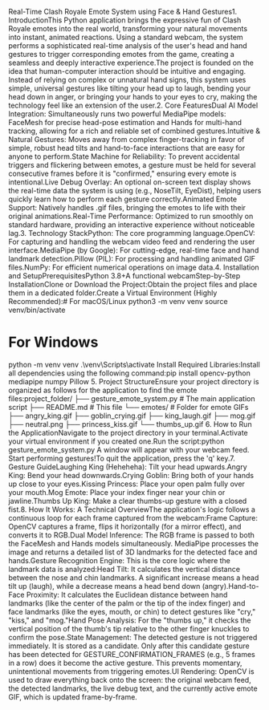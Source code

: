 Real-Time Clash Royale Emote System using Face & Hand Gestures1. IntroductionThis Python application brings the expressive fun of Clash Royale emotes into the real world, transforming your natural movements into instant, animated reactions. Using a standard webcam, the system performs a sophisticated real-time analysis of the user's head and hand gestures to trigger corresponding emotes from the game, creating a seamless and deeply interactive experience.The project is founded on the idea that human-computer interaction should be intuitive and engaging. Instead of relying on complex or unnatural hand signs, this system uses simple, universal gestures like tilting your head up to laugh, bending your head down in anger, or bringing your hands to your eyes to cry, making the technology feel like an extension of the user.2. Core FeaturesDual AI Model Integration: Simultaneously runs two powerful MediaPipe models: FaceMesh for precise head-pose estimation and Hands for multi-hand tracking, allowing for a rich and reliable set of combined gestures.Intuitive & Natural Gestures: Moves away from complex finger-tracking in favor of simple, robust head tilts and hand-to-face interactions that are easy for anyone to perform.State Machine for Reliability: To prevent accidental triggers and flickering between emotes, a gesture must be held for several consecutive frames before it is "confirmed," ensuring every emote is intentional.Live Debug Overlay: An optional on-screen text display shows the real-time data the system is using (e.g., NoseTilt, EyeDist), helping users quickly learn how to perform each gesture correctly.Animated Emote Support: Natively handles .gif files, bringing the emotes to life with their original animations.Real-Time Performance: Optimized to run smoothly on standard hardware, providing an interactive experience without noticeable lag.3. Technology StackPython: The core programming language.OpenCV: For capturing and handling the webcam video feed and rendering the user interface.MediaPipe (by Google): For cutting-edge, real-time face and hand landmark detection.Pillow (PIL): For processing and handling animated GIF files.NumPy: For efficient numerical operations on image data.4. Installation and SetupPrerequisitesPython 3.8+A functional webcamStep-by-Step InstallationClone or Download the Project:Obtain the project files and place them in a dedicated folder.Create a Virtual Environment (Highly Recommended):# For macOS/Linux
python3 -m venv venv
source venv/bin/activate

# For Windows
python -m venv venv
.\venv\Scripts\activate
Install Required Libraries:Install all dependencies using the following command:pip install opencv-python mediapipe numpy Pillow
5. Project StructureEnsure your project directory is organized as follows for the application to find the emote files:project_folder/
├── gesture_emote_system.py   # The main application script
├── README.md                 # This file
└── emotes/                   # Folder for emote GIFs
    ├── angry_king.gif
    ├── goblin_crying.gif
    ├── king_laugh.gif
    ├── mog.gif
    ├── neutral.png
    ├── princess_kiss.gif
    └── thumbs_up.gif
6. How to Run the ApplicationNavigate to the project directory in your terminal.Activate your virtual environment if you created one.Run the script:python gesture_emote_system.py
A window will appear with your webcam feed. Start performing gestures!To quit the application, press the 'q' key.7. Gesture GuideLaughing King (Heheheha): Tilt your head upwards.Angry King: Bend your head downwards.Crying Goblin: Bring both of your hands up close to your eyes.Kissing Princess: Place your open palm fully over your mouth.Mog Emote: Place your index finger near your chin or jawline.Thumbs Up King: Make a clear thumbs-up gesture with a closed fist.8. How It Works: A Technical OverviewThe application's logic follows a continuous loop for each frame captured from the webcam:Frame Capture: OpenCV captures a frame, flips it horizontally (for a mirror effect), and converts it to RGB.Dual Model Inference: The RGB frame is passed to both the FaceMesh and Hands models simultaneously. MediaPipe processes the image and returns a detailed list of 3D landmarks for the detected face and hands.Gesture Recognition Engine: This is the core logic where the landmark data is analyzed:Head Tilt: It calculates the vertical distance between the nose and chin landmarks. A significant increase means a head tilt up (laugh), while a decrease means a head bend down (angry).Hand-to-Face Proximity: It calculates the Euclidean distance between hand landmarks (like the center of the palm or the tip of the index finger) and face landmarks (like the eyes, mouth, or chin) to detect gestures like "cry," "kiss," and "mog."Hand Pose Analysis: For the "thumbs up," it checks the vertical position of the thumb's tip relative to the other finger knuckles to confirm the pose.State Management: The detected gesture is not triggered immediately. It is stored as a candidate. Only after this candidate gesture has been detected for GESTURE_CONFIRMATION_FRAMES (e.g., 5 frames in a row) does it become the active gesture. This prevents momentary, unintentional movements from triggering emotes.UI Rendering: OpenCV is used to draw everything back onto the screen: the original webcam feed, the detected landmarks, the live debug text, and the currently active emote GIF, which is updated frame-by-frame.